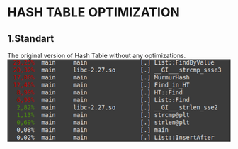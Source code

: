 HASH TABLE OPTIMIZATION
=======================
1.Standart
---------------
The original version of Hash Table without any optimizations.
![Image alt](https://github.com/egor79k/programms/blob/master/Images/1_Standart.png "Standart")
